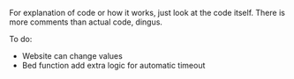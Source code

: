 For explanation of code or how it works, just look at the code itself. There is more comments than actual code, dingus.

To do:

- Website can change values
- Bed function add extra logic for automatic timeout
